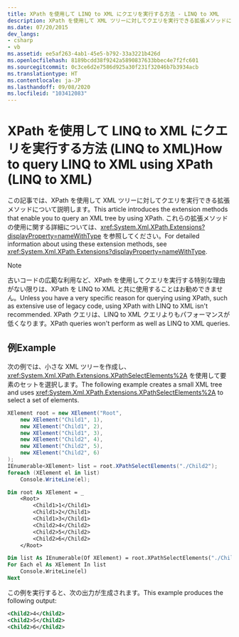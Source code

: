 ```yaml
---
title: XPath を使用して LINQ to XML にクエリを実行する方法 - LINQ to XML
description: XPath を使用して XML ツリーに対してクエリを実行できる拡張メソッドについて説明します。
ms.date: 07/20/2015
dev_langs:
- csharp
- vb
ms.assetid: ee5af263-4ab1-45e5-b792-33a3221b426d
ms.openlocfilehash: 8189bcdd38f9242a5890837633bbec4e7f2fc601
ms.sourcegitcommit: 0c3ce6d2e7586d925a30f231f32046b7b3934acb
ms.translationtype: HT
ms.contentlocale: ja-JP
ms.lasthandoff: 09/08/2020
ms.locfileid: "103412083"
---
```

# <a name="how-to-query-linq-to-xml-using-xpath-linq-to-xml"></a><span data-ttu-id="486d6-103">XPath を使用して LINQ to XML にクエリを実行する方法 (LINQ to XML)</span><span class="sxs-lookup"><span data-stu-id="486d6-103">How to query LINQ to XML using XPath (LINQ to XML)</span></span>

<span data-ttu-id="486d6-104">この記事では、XPath を使用して XML ツリーに対してクエリを実行できる拡張メソッドについて説明します。</span><span class="sxs-lookup"><span data-stu-id="486d6-104">This article introduces the extension methods that enable you to query an XML tree by using XPath.</span></span> <span data-ttu-id="486d6-105">これらの拡張メソッドの使用に関する詳細については、<xref:System.Xml.XPath.Extensions?displayProperty=nameWithType> を参照してください。</span><span class="sxs-lookup"><span data-stu-id="486d6-105">For detailed information about using these extension methods, see <xref:System.Xml.XPath.Extensions?displayProperty=nameWithType>.</span></span>

> [!NOTE]
> <span data-ttu-id="486d6-106">古いコードの広範な利用など、XPath を使用してクエリを実行する特別な理由がない限りは、XPath を LINQ to XML と共に使用することはお勧めできません。</span><span class="sxs-lookup"><span data-stu-id="486d6-106">Unless you have a very specific reason for querying using XPath, such as extensive use of legacy code, using XPath with LINQ to XML isn't recommended.</span></span> <span data-ttu-id="486d6-107">XPath クエリは、LINQ to XML クエリよりもパフォーマンスが低くなります。</span><span class="sxs-lookup"><span data-stu-id="486d6-107">XPath queries won't perform as well as LINQ to XML queries.</span></span>

## <a name="example"></a><span data-ttu-id="486d6-108">例</span><span class="sxs-lookup"><span data-stu-id="486d6-108">Example</span></span>

<span data-ttu-id="486d6-109">次の例では、小さな XML ツリーを作成し、<xref:System.Xml.XPath.Extensions.XPathSelectElements%2A> を使用して要素のセットを選択します。</span><span class="sxs-lookup"><span data-stu-id="486d6-109">The following example creates a small XML tree and uses <xref:System.Xml.XPath.Extensions.XPathSelectElements%2A> to select a set of elements.</span></span>

```csharp
XElement root = new XElement("Root",
    new XElement("Child1", 1),
    new XElement("Child1", 2),
    new XElement("Child1", 3),
    new XElement("Child2", 4),
    new XElement("Child2", 5),
    new XElement("Child2", 6)
);
IEnumerable<XElement> list = root.XPathSelectElements("./Child2");
foreach (XElement el in list)
    Console.WriteLine(el);
```

```vb
Dim root As XElement = _
    <Root>
        <Child1>1</Child1>
        <Child1>2</Child1>
        <Child1>3</Child1>
        <Child2>4</Child2>
        <Child2>5</Child2>
        <Child2>6</Child2>
    </Root>

Dim list As IEnumerable(Of XElement) = root.XPathSelectElements("./Child2")
For Each el As XElement In list
    Console.WriteLine(el)
Next
```

<span data-ttu-id="486d6-110">この例を実行すると、次の出力が生成されます。</span><span class="sxs-lookup"><span data-stu-id="486d6-110">This example produces the following output:</span></span>

```xml
<Child2>4</Child2>
<Child2>5</Child2>
<Child2>6</Child2>
```
